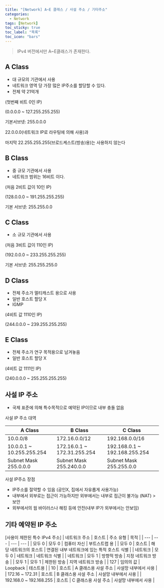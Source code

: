 ```yaml
---
title: "[Network] A~E 클래스 / 사설 주소 / 기타주소"
categories:
  - Network
tags: [Network]
toc_sticky: true
toc_label: "목록"
toc_icon: "bars"
---
```


> IPv4 버전에서만 A~E클래스가 존재한다.

## A Class

- 대 규모의 기관에서 사용
- 네트워크 영역 당 가장 많은 IP주소를 할당할 수 있다.
- 전체 약 21억개

(첫번째 비트 0인 IP)

(0.0.0.0 ~ 127.255.255.255)

기본서브넷: 255.0.0.0

22.0.0.0(네트워크 IP로 라우팅에 의해 사용)과

마지막 22.255.255.255(브로드케스트(방송)용)는 사용하지 않는다

## B Class

- 중 규모 기관에서 사용
- 네트워크 범위는 16비트 이다.

(처음 2비트 값이 10인 IP)

(128.0.0.0 ~ 191.255.255.255)

기본 서브넷: 255.255.0.0

## C Class

- 소 규모 기관에서 사용

(처음 3비트 값이 110인 IP)

(192.0.0.0 ~ 233.255.255.255)

기본 서브넷: 255.255.255.0

## D Class

- 전체 주소가 멀티캐스트 용으로 사용
- 일반 호스트 할당 X
- IGMP

(4비트 값 1110인 IP)

(244.0.0.0 ~ 239.255.255.255)

## E Class

- 전체 주소가 연구 목적용으로 남겨놓음
- 일반 호스트 할당 X

(4비트 값 1111인 IP)

(240.0.0.0 ~ 255.255.255.255)

## 사설 IP 주소

- 국제 표준에 의해 특수목적으로 예약된 IP이므로 내부 충돌 없음

사설 IP 주소 대역

| A Class                   | B Class                     | C Class                       |
| ------------------------- | --------------------------- | ----------------------------- |
| 10.0.0/8                  | 172.16.0.0/12               | 192.168.0.0/16                |
| 10.0.0.1 ~ 10.255.255.254 | 172.16.0.1 ~ 172.31.255.254 | 192.168.0.1 ~ 192.168.255.254 |
| Subnet Mask 255.0.0.0     | Subnet Mask 255.240.0.0     | Subnet Mask 255.255.0.0       |

사설 IP주소 장점

- IP주소를 절약할 수 있음 (공인X, 집에서 자유롭게 사용가능)
- 내부에서 외부로는 접근이 가능하지만 외부에서는 내부로 접근이 불가능 (NAT) > 보안
- 외부에서의 웜 바이러스나 해킹 등에 안전(내부 IP가 외부에서는 안보임)

## 기타 예약된 IP 주소

[사용이 제한된 특수 IPv4 주소]
| 네트워크 주소 | 호스트 | 주소 유형 | 목적 |
| --- | --- | --- | --- |
| 모두 0 | 모두 0 | 컴퓨터 자신 | 부트스트랩 용 |
| 모두 0 | 호스트 | 해당 네트워크의 호스트 | 연결된 내부 네트워크에 있는 특적 호스트 식별 |
| 네트워크 | 모두 0 | 네트워크 | 네트워크 식별 |
| 네트워크 | 모두 1 | 방향적 방송 | 지정 네트워크 방송 |
| 모두 1 | 모두 1 | 제한된 방송 | 지역 네트워크 방송 |
| 127 | 임의의 값 | Loopback | 테스트용 |
| 10 | 호스트 | A 클래스용 사설 주소 | 사설망 내부에서 사용 |
| 172.16 ~ 172.31 | 호스트 | B 클래스용 사설 주소 | 사설망 내부에서 사용 |
| 192.168.0 ~ 192.168.255 | 호스트 | C 클래스용 사설 주소 | 사설망 내부에서 사용 |
